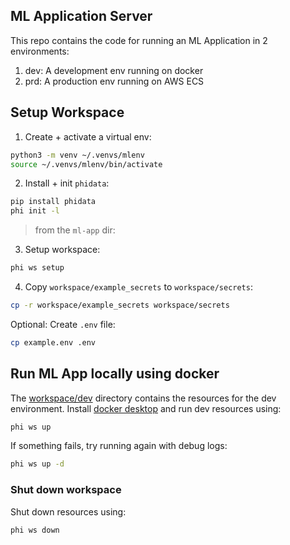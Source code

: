 ## ML Application Server

This repo contains the code for running an ML Application in 2 environments:

1. dev: A development env running on docker
2. prd: A production env running on AWS ECS

## Setup Workspace

1. Create + activate a virtual env:

```sh
python3 -m venv ~/.venvs/mlenv
source ~/.venvs/mlenv/bin/activate
```

2. Install + init `phidata`:

```sh
pip install phidata
phi init -l
```

> from the `ml-app` dir:

3. Setup workspace:

```sh
phi ws setup
```

4. Copy `workspace/example_secrets` to `workspace/secrets`:

```sh
cp -r workspace/example_secrets workspace/secrets
```

Optional: Create `.env` file:

```sh
cp example.env .env
```

## Run ML App locally using docker

The [workspace/dev](workspace/dev) directory contains the resources for the dev environment. Install [docker desktop](https://www.docker.com/products/docker-desktop) and run dev resources using:

```sh
phi ws up
```

If something fails, try running again with debug logs:

```sh
phi ws up -d
```

### Shut down workspace

Shut down resources using:

```sh
phi ws down
```
